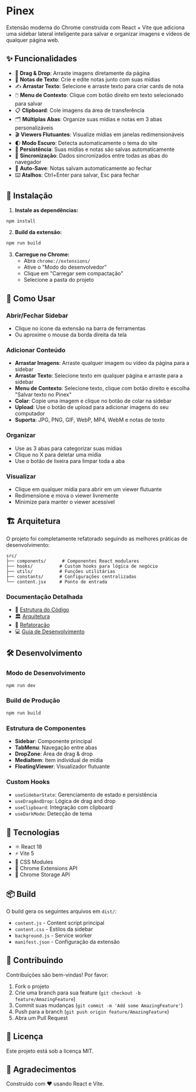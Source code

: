 # Pinex

Extensão moderna do Chrome construída com React + Vite que adiciona uma sidebar lateral inteligente para salvar e organizar imagens e vídeos de qualquer página web.

## ✨ Funcionalidades

- 📸 **Drag & Drop**: Arraste imagens diretamente da página
- 📝 **Notas de Texto**: Crie e edite notas junto com suas mídias
- ✍️ **Arrastar Texto**: Selecione e arraste texto para criar cards de nota
- 🖱️ **Menu de Contexto**: Clique com botão direito em texto selecionado para salvar
- 📋 **Clipboard**: Cole imagens da área de transferência
- 🗂️ **Múltiplas Abas**: Organize suas mídias e notas em 3 abas personalizáveis
- 🎬 **Viewers Flutuantes**: Visualize mídias em janelas redimensionáveis
- 🌓 **Modo Escuro**: Detecta automaticamente o tema do site
- 💾 **Persistência**: Suas mídias e notas são salvas automaticamente
- 🔄 **Sincronização**: Dados sincronizados entre todas as abas do navegador
- 💾 **Auto-Save**: Notas salvam automaticamente ao fechar
- ⌨️ **Atalhos**: Ctrl+Enter para salvar, Esc para fechar

## 🚀 Instalação

1. **Instale as dependências:**

```bash
npm install
```

2. **Build da extensão:**

```bash
npm run build
```

3. **Carregue no Chrome:**
   - Abra `chrome://extensions/`
   - Ative o "Modo do desenvolvedor"
   - Clique em "Carregar sem compactação"
   - Selecione a pasta do projeto

## 📖 Como Usar

### Abrir/Fechar Sidebar

- Clique no ícone da extensão na barra de ferramentas
- Ou aproxime o mouse da borda direita da tela

### Adicionar Conteúdo

- **Arrastar Imagens**: Arraste qualquer imagem ou vídeo da página para a sidebar
- **Arrastar Texto**: Selecione texto em qualquer página e arraste para a sidebar
- **Menu de Contexto**: Selecione texto, clique com botão direito e escolha "Salvar texto no Pinex"
- **Colar**: Copie uma imagem e clique no botão de colar na sidebar
- **Upload**: Use o botão de upload para adicionar imagens do seu computador
- **Suporta**: JPG, PNG, GIF, WebP, MP4, WebM e notas de texto

### Organizar

- Use as 3 abas para categorizar suas mídias
- Clique no X para deletar uma mídia
- Use o botão de lixeira para limpar toda a aba

### Visualizar

- Clique em qualquer mídia para abrir em um viewer flutuante
- Redimensione e mova o viewer livremente
- Minimize para manter o viewer acessível

## 🏗️ Arquitetura

O projeto foi completamente refatorado seguindo as melhores práticas de desenvolvimento:

```
src/
├── components/      # Componentes React modulares
├── hooks/          # Custom hooks para lógica de negócio
├── utils/          # Funções utilitárias
├── constants/      # Configurações centralizadas
└── content.jsx     # Ponto de entrada
```

### Documentação Detalhada

- 📁 [Estrutura do Código](src/README.md)
- 🏛️ [Arquitetura](ARCHITECTURE.md)
- 🔄 [Refatoração](REFACTORING.md)
- 💻 [Guia de Desenvolvimento](DEVELOPMENT.md)

## 🛠️ Desenvolvimento

### Modo de Desenvolvimento

```bash
npm run dev
```

### Build de Produção

```bash
npm run build
```

### Estrutura de Componentes

- **Sidebar**: Componente principal
- **TabMenu**: Navegação entre abas
- **DropZone**: Área de drag & drop
- **MediaItem**: Item individual de mídia
- **FloatingViewer**: Visualizador flutuante

### Custom Hooks

- `useSidebarState`: Gerenciamento de estado e persistência
- `useDragAndDrop`: Lógica de drag and drop
- `useClipboard`: Integração com clipboard
- `useDarkMode`: Detecção de tema

## 🎯 Tecnologias

- ⚛️ React 18
- ⚡ Vite 5
- 🎨 CSS Modules
- 🔧 Chrome Extensions API
- 💾 Chrome Storage API

## 📦 Build

O build gera os seguintes arquivos em `dist/`:

- `content.js` - Content script principal
- `content.css` - Estilos da sidebar
- `background.js` - Service worker
- `manifest.json` - Configuração da extensão

## 🤝 Contribuindo

Contribuições são bem-vindas! Por favor:

1. Fork o projeto
2. Crie uma branch para sua feature (`git checkout -b feature/AmazingFeature`)
3. Commit suas mudanças (`git commit -m 'Add some AmazingFeature'`)
4. Push para a branch (`git push origin feature/AmazingFeature`)
5. Abra um Pull Request

## 📝 Licença

Este projeto está sob a licença MIT.

## 🙏 Agradecimentos

Construído com ❤️ usando React e Vite.
